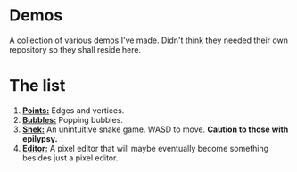 # Demos
A collection of various demos I've made. Didn't think they needed their own repository so they shall reside here.

# The list
1. [**Points:**](https://coltonb.github.io/Demos/points/points.html) Edges and vertices.
2. [**Bubbles:**](https://coltonb.github.io/Demos/bubbles/bubbles.html) Popping bubbles.
3. [**Snek:**](https://coltonb.github.io/Demos/snek/snek.html) An unintuitive snake game. WASD to move. **Caution to those with epilypsy.**
4. [**Editor:**](https://colttonb.github.io/Demos/editor/editor.html) A pixel editor that will maybe eventually become something besides just a pixel editor.